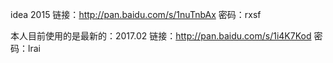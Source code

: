 idea 2015  链接：http://pan.baidu.com/s/1nuTnbAx 密码：rxsf

本人目前使用的是最新的：2017.02     链接：http://pan.baidu.com/s/1i4K7Kod 密码：lrai